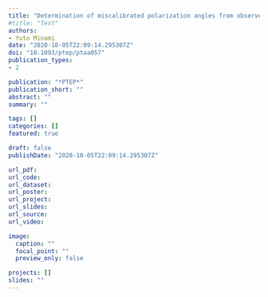 ```yaml
---
title: "Determination of miscalibrated polarization angles from observed cosmic microwave background and foreground $EB$ power spectra: Application to partial-sky observation"
#title: "Test"
authors: 
- Yuto Minami
date: "2020-10-05T22:09:14.295307Z"
doi: "10.1093/ptep/ptaa057"
publication_types: 
- 2

publication: "*PTEP*"
publication_short: ""
abstract: ""
summary: ""

tags: []
categories: []
featured: true

draft: false
publishDate: "2020-10-05T22:09:14.295307Z"

url_pdf:
url_code:
url_dataset:
url_poster:
url_project:
url_slides:
url_source:
url_video:

image:
  caption: ""
  focal_point: ""
  preview_only: false

projects: []
slides: ""
---
```


